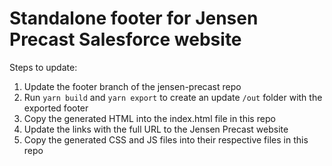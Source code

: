 # Standalone footer for Jensen Precast Salesforce website

Steps to update:
1. Update the footer branch of the jensen-precast repo 
1. Run `yarn build` and `yarn export` to create an update `/out` folder with the exported footer
1. Copy the generated HTML into the index.html file in this repo
1. Update the links with the full URL to the Jensen Precast website
1. Copy the generated CSS and JS files into their respective files in this repo